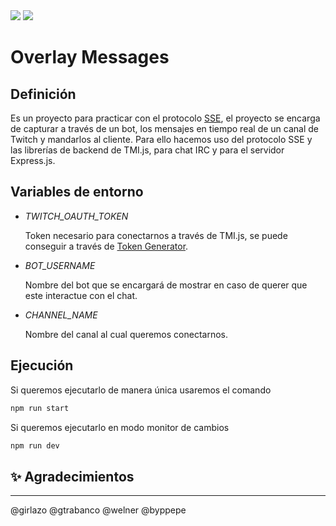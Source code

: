 
<img src="https://img.shields.io/github/license/altaskur/overlayMessages?style=for-the-badge">
<img src="https://img.shields.io/github/languages/top/altaskur/overlayMessages?style=for-the-badge">

# Overlay Messages

## Definición

Es un proyecto para practicar con el protocolo [SSE](https://github.com/altaskur/Apuntes/blob/main/Backend/sse.md), el proyecto se encarga de capturar a través de un bot, los mensajes en tiempo real de un canal de Twitch y mandarlos al cliente. Para ello hacemos uso del protocolo SSE y las librerías de backend de TMI.js, para chat IRC y para el servidor Express.js.

## Variables de entorno

* *TWITCH_OAUTH_TOKEN*

  Token necesario para conectarnos a través de TMI.js, se puede conseguir a través de [Token Generator](https://twitchapps.com/tmi/).

* *BOT_USERNAME*

    Nombre del bot que se encargará de mostrar en caso de querer que este interactue con el chat.

* *CHANNEL_NAME*

    Nombre del canal al cual queremos conectarnos.

## Ejecución

Si queremos ejecutarlo de manera única usaremos el comando

```bash
npm run start
```

Si queremos ejecutarlo en modo monitor de cambios

```bash
npm run dev
```

## ✨ Agradecimientos

---

@girlazo @gtrabanco @welner @byppepe
